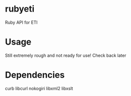 rubyeti
=======

Ruby API for ETI

Usage
=====

Still extremely rough and not ready for use! Check back later

Dependencies
============

curb
libcurl
nokogiri 
libxml2
libxslt